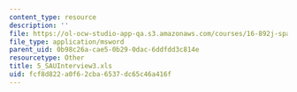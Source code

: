 ```yaml
---
content_type: resource
description: ''
file: https://ol-ocw-studio-app-qa.s3.amazonaws.com/courses/16-892j-space-system-architecture-and-design-fall-2004/fcf8d822a0f62cba6537dc65c46a416f_5_SAUInterview3.xls
file_type: application/msword
parent_uid: 0b98c26a-cae5-0b29-0dac-6ddfdd3c814e
resourcetype: Other
title: 5_SAUInterview3.xls
uid: fcf8d822-a0f6-2cba-6537-dc65c46a416f
---
```

